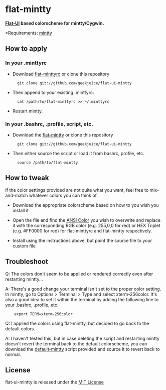 flat-mintty
===========

**[Flat-UI](https://github.com/designmodo/Flat-UI) based colorscheme for
mintty/Cygwin.**

*Requirements: [mintty](https://code.google.com/p/mintty/)


How to apply
------------

### In your .minttyrc

* Download [flat-minttyrc](flat-minttyrc) or clone this repository

        git clone git://github.com/geekjuice/flat-ui-mintty

* Then append to your existing .minttyrc:

        cat /path/to/flat-minttyrc >> ~/.minttyrc

* Restart mintty.


### In your .bashrc, .profile, script, etc.

* Download the [flat-mintty](flat-mintty) or clone this repository

        git clone git://github.com/geekjuice/flat-ui-mintty

* Then either source the script or load it from bashrc, profile, etc.

        source /path/to/flat-mintty


How to tweak
------------

If the color settings provided are not quite what you want, feel free to
mix-and-match whatever colors you can think of.

* Download the appropriate colorscheme based on how to you wish you install it

* Open the file and find the [ANSI
  Color](http://en.wikipedia.org/wiki/ANSI_escape_code) you wish to overwrite
  and replace it with the corresponding RGB color (e.g. 255,0,0 for red) or HEX
  Triplet (e.g. #FF0000 for red) for flat-minttyrc and flat-mintty respectively.

* Install using the instructions above, but point the source file to your custom
  file


Troubleshoot
------------

Q: The colors don't seem to be applied or rendered correctly even after
   restarting mintty...

A: There's a good change your terminal isn't set to the proper color setting.
   In mintty, go to Options > Terminal > Type and select xterm-256color.
   It's also a good idea to set it within the terminal by adding the
   following line to your .bashrc, .profile, etc.

        export TERM=xterm-256color


Q: I applied the colors using flat-mintty, but decided to go back to the
   default colors.

A: I haven't tested this, but in case deleting the script and restarting
   mintty doesn't revert the terminal back to the default colorscheme, you can
   download the [default-mintty](default-mintty) script provided and source it to 
   revert back to normal.


License
-------
flat-ui-mintty is released under the [MIT
License](http://www.opensource.org/licenses/MIT)
